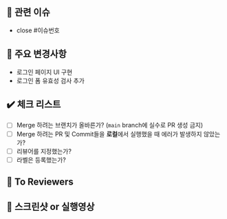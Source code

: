 <!-- PR 제목은 "[태그/#이슈번호] 작업 내용 요약" 으로 작성해주세요 -->
<!-- ex) [feat/#1] 로그인 페이지 UI 구현 -->

## 🚀 관련 이슈
<!-- 이슈 번호를 작성하여 종료시켜주세요 -->
- close #이슈번호

## 🔑 주요 변경사항
<!-- 내가 작업한 내용에 대해 작성해주세요! -->
- 로그인 페이지 UI 구현
- 로그인 폼 유효성 검사 추가

## ✔️ 체크 리스트
- [ ] Merge 하려는 브랜치가 올바른가? (`main` branch에 실수로 PR 생성 금지)
- [ ] Merge 하려는 PR 및 Commit들을 **로컬**에서 실행했을 때 에러가 발생하지 않았는가?
- [ ] 리뷰어를 지정했는가?
- [ ] 라벨은 등록했는가?

## 📢 To Reviewers
<!-- 선택 사항 -->

## 📸 스크린샷 or 실행영상
